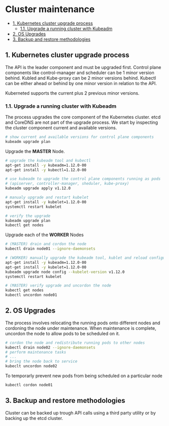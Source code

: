 # Cluster maintenance

- [1. Kubernetes cluster upgrade process](#1-kubernetes-cluster-upgrade-process)
  - [1.1. Upgrade a running cluster with Kubeadm](#11-upgrade-a-running-cluster-with-kubeadm)
- [2. OS Upgrades](#2-os-upgrades)
- [3. Backup and restore methodologies](#3-backup-and-restore-methodologies)

## 1. Kubernetes cluster upgrade process

The API is the leader component and must be upgraded first. Control plane components like control-manager and scheduler can be 1 minor version behind. Kubled and Kube-proxy can be 2 minor versions behind. Kubectl can be either ahead or behind by one minor version in relation to the API.

Kuberneted supports the current plus 2 previous minor versions.

### 1.1. Upgrade a running cluster with Kubeadm

The process upgrades the core component of the Kubernetes cluster. etcd and CoreDNS are not part of the upgrade process. We start by inspecting the cluster component current and available versions.

```bash
# show current and available versions for control plane components
kubeadm upgrade plan
```

Upgrade the **MASTER** Node.

```bash
# upgrade the kubeadm tool and kubectl
apt-get install -y kubeadm=1.12.0-00
apt-get install -y kubectl=1.12.0-00

# use kubeadm to upgrade the control plane components running as pods
# (apiserver, controller-manager, sheduler, kube-proxy)
kubeadm upgrade apply v1.12.0

# manualy upgrade and restart kubelet
apt-get install -y kubelet=1.12.0-00
systemctl restart kubelet

# verify the upgrade
kubeadm upgrade plan
kubectl get nodes
```

Upgrade each of the **WORKER** Nodes

```bash
# (MASTER) drain and cordon the node
kubectl drain node01 --ignore-daemonsets

# (WORKER) manually upgrade the kubeadm tool, kublet and reload configuration
apt-get install -y kubeadm=1.12.0-00
apt-get install -y kubelet=1.12.0-00
kubeadm upgrade node config --kubelet-version v1.12.0
systemctl restart kubelet

# (MASTER) verify upgrade and uncordon the node
kubectl get nodes
kubectl uncordon node01
```

## 2. OS Upgrades

The process involves relocating the running pods onto different nodes and cordoning the node under maintenance. When maintenance is complete, uncordon the node to allow pods to be scheduled on it.

```bash
# cordon the node and redistribute running pods to other nodes
kubectl drain node02 --ignore-daemonsets
# perform maintenance tasks
# ...
# bring the node back to service
kubeclt uncordon node02
```

To temporarly prevent new pods from being scheduled on a particular node

```bash
kubectl cordon node01
```

## 3. Backup and restore methodologies

Cluster can be backed up trough API calls using a third party utility or by backing up the etcd cluster.
